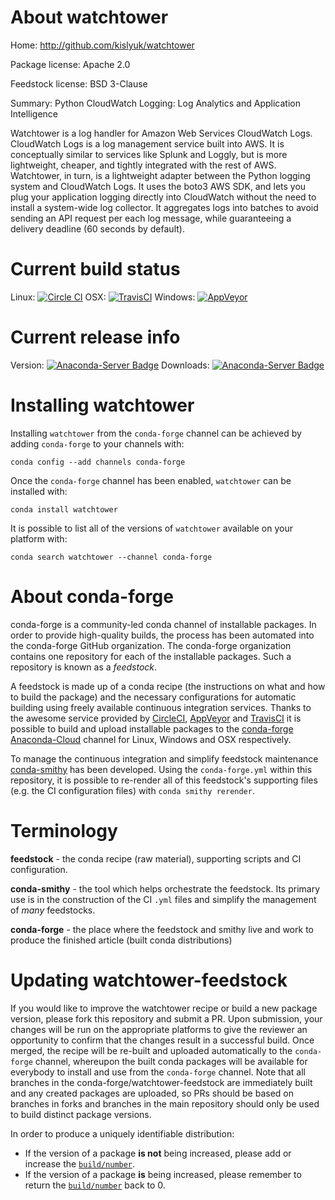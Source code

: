 About watchtower
================

Home: http://github.com/kislyuk/watchtower

Package license: Apache 2.0

Feedstock license: BSD 3-Clause

Summary: Python CloudWatch Logging: Log Analytics and Application Intelligence

Watchtower is a log handler for Amazon Web Services CloudWatch Logs. CloudWatch
Logs is a log management service built into AWS. It is conceptually similar to
services like Splunk and Loggly, but is more lightweight, cheaper, and tightly
integrated with the rest of AWS.  Watchtower, in turn, is a lightweight adapter
between the Python logging system and CloudWatch Logs. It uses the boto3 AWS
SDK, and lets you plug your application logging directly into CloudWatch without
the need to install a system-wide log collector. It aggregates logs into batches
to avoid sending an API request per each log message, while guaranteeing a
delivery deadline (60 seconds by default).


Current build status
====================

Linux: [![Circle CI](https://circleci.com/gh/conda-forge/watchtower-feedstock.svg?style=shield)](https://circleci.com/gh/conda-forge/watchtower-feedstock)
OSX: [![TravisCI](https://travis-ci.org/conda-forge/watchtower-feedstock.svg?branch=master)](https://travis-ci.org/conda-forge/watchtower-feedstock)
Windows: [![AppVeyor](https://ci.appveyor.com/api/projects/status/github/conda-forge/watchtower-feedstock?svg=True)](https://ci.appveyor.com/project/conda-forge/watchtower-feedstock/branch/master)

Current release info
====================
Version: [![Anaconda-Server Badge](https://anaconda.org/conda-forge/watchtower/badges/version.svg)](https://anaconda.org/conda-forge/watchtower)
Downloads: [![Anaconda-Server Badge](https://anaconda.org/conda-forge/watchtower/badges/downloads.svg)](https://anaconda.org/conda-forge/watchtower)

Installing watchtower
=====================

Installing `watchtower` from the `conda-forge` channel can be achieved by adding `conda-forge` to your channels with:

```
conda config --add channels conda-forge
```

Once the `conda-forge` channel has been enabled, `watchtower` can be installed with:

```
conda install watchtower
```

It is possible to list all of the versions of `watchtower` available on your platform with:

```
conda search watchtower --channel conda-forge
```


About conda-forge
=================

conda-forge is a community-led conda channel of installable packages.
In order to provide high-quality builds, the process has been automated into the
conda-forge GitHub organization. The conda-forge organization contains one repository
for each of the installable packages. Such a repository is known as a *feedstock*.

A feedstock is made up of a conda recipe (the instructions on what and how to build
the package) and the necessary configurations for automatic building using freely
available continuous integration services. Thanks to the awesome service provided by
[CircleCI](https://circleci.com/), [AppVeyor](http://www.appveyor.com/)
and [TravisCI](https://travis-ci.org/) it is possible to build and upload installable
packages to the [conda-forge](https://anaconda.org/conda-forge)
[Anaconda-Cloud](http://docs.anaconda.org/) channel for Linux, Windows and OSX respectively.

To manage the continuous integration and simplify feedstock maintenance
[conda-smithy](http://github.com/conda-forge/conda-smithy) has been developed.
Using the ``conda-forge.yml`` within this repository, it is possible to re-render all of
this feedstock's supporting files (e.g. the CI configuration files) with ``conda smithy rerender``.


Terminology
===========

**feedstock** - the conda recipe (raw material), supporting scripts and CI configuration.

**conda-smithy** - the tool which helps orchestrate the feedstock.
                   Its primary use is in the construction of the CI ``.yml`` files
                   and simplify the management of *many* feedstocks.

**conda-forge** - the place where the feedstock and smithy live and work to
                  produce the finished article (built conda distributions)


Updating watchtower-feedstock
=============================

If you would like to improve the watchtower recipe or build a new
package version, please fork this repository and submit a PR. Upon submission,
your changes will be run on the appropriate platforms to give the reviewer an
opportunity to confirm that the changes result in a successful build. Once
merged, the recipe will be re-built and uploaded automatically to the
`conda-forge` channel, whereupon the built conda packages will be available for
everybody to install and use from the `conda-forge` channel.
Note that all branches in the conda-forge/watchtower-feedstock are
immediately built and any created packages are uploaded, so PRs should be based
on branches in forks and branches in the main repository should only be used to
build distinct package versions.

In order to produce a uniquely identifiable distribution:
 * If the version of a package **is not** being increased, please add or increase
   the [``build/number``](http://conda.pydata.org/docs/building/meta-yaml.html#build-number-and-string).
 * If the version of a package **is** being increased, please remember to return
   the [``build/number``](http://conda.pydata.org/docs/building/meta-yaml.html#build-number-and-string)
   back to 0.
